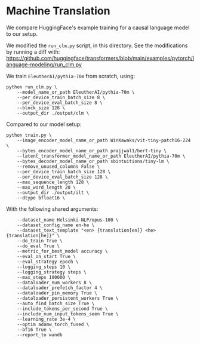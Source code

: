 # Machine Translation

We compare HuggingFace's example training for a causal language model to our setup.

We modified the `run_clm.py` script, in this directory.
See the modifications by running a diff with: 
https://github.com/huggingface/transformers/blob/main/examples/pytorch/language-modeling/run_clm.py

We train `EleutherAI/pythia-70m` from scratch, using:

```shell
python run_clm.py \
    --model_name_or_path EleutherAI/pythia-70m \
    --per_device_train_batch_size 8 \
    --per_device_eval_batch_size 8 \
    --block_size 128 \
    --output_dir ./output/clm \
```

Compared to our model setup:
```shell
python train.py \
    --image_encoder_model_name_or_path WinKawaks/vit-tiny-patch16-224 \
    --bytes_encoder_model_name_or_path prajjwal1/bert-tiny \
    --latent_transformer_model_name_or_path EleutherAI/pythia-70m \
    --bytes_decoder_model_name_or_path sbintuitions/tiny-lm \
    --remove_unused_columns False \
    --per_device_train_batch_size 128 \
    --per_device_eval_batch_size 128 \
    --max_sequence_length 128 \
    --max_word_length 20 \
    --output_dir ./output/ilt \
    --dtype bfloat16 \
```

With the following shared arguments:

```shell
    --dataset_name Helsinki-NLP/opus-100 \
    --dataset_config_name en-he \
    --dataset_text_template "<en> {translation[en]} <he> {translation[he]}" \
    --do_train True \
    --do_eval True \
    --metric_for_best_model accuracy \
    --eval_on_start True \
    --eval_strategy epoch \
    --logging_steps 10 \
    --logging_strategy steps \
    --max_steps 100000 \
    --dataloader_num_workers 8 \
    --dataloader_prefetch_factor 4 \
    --dataloader_pin_memory True \
    --dataloader_persistent_workers True \
    --auto_find_batch_size True \
    --include_tokens_per_second True \
    --include_num_input_tokens_seen True \
    --learning_rate 3e-4 \
    --optim adamw_torch_fused \
    --bf16 True \
    --report_to wandb
```